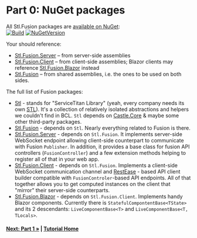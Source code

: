 # Part 0: NuGet packages

All Stl.Fusion packages are
[available on NuGet](https://www.nuget.org/packages?q=Owner%3Aservicetitan+Tags%3Astl_fusion):\
[![Build](https://github.com/servicetitan/Stl.Fusion/workflows/Build/badge.svg)](https://github.com/servicetitan/Stl.Fusion/actions?query=workflow%3A%22Build%22)
[![NuGetVersion](https://img.shields.io/nuget/v/Stl.Fusion)](https://www.nuget.org/packages?q=Owner%3Aservicetitan+Tags%3Astl_fusion)

Your should reference:

* [Stl.Fusion.Server](https://www.nuget.org/packages/Stl.Fusion.Server/) &ndash; from server-side assemblies
* [Stl.Fusion.Client](https://www.nuget.org/packages/Stl.Fusion.Client/) &ndash; from client-side assemblies;
  Blazor clients may reference [Stl.Fusion.Blazor](https://www.nuget.org/packages/Stl.Fusion.Blazor/) instead
* [Stl.Fusion](https://www.nuget.org/packages/Stl.Fusion/) &ndash; from shared assemblies,
  i.e. the ones to be used on both sides.

The full list of Fusion packages:

* [Stl](https://www.nuget.org/packages/Stl/) - stands for "ServiceTitan Library"
  (yeah, every company needs its own [STL](https://en.wikipedia.org/wiki/Standard_Template_Library)).
  It's a collection of relatively isolated abstractions and helpers we couldn't find in BCL.
  `Stl` depends on [Castle.Core](https://www.nuget.org/packages/Castle.Core/) & maybe some other
  third-party packages.
* [Stl.Fusion](https://www.nuget.org/packages/Stl.Fusion/) - depends on `Stl`.
  Nearly everything related to Fusion is there.
* [Stl.Fusion.Server](https://www.nuget.org/packages/Stl.Fusion.Server/) - depends on `Stl.Fusion`.
  It implements server-side WebSocket endpoint allowing client-side counterpart to communicate
  with Fusion `Publisher`. In addition, it provides a base class for fusion API controllers
  (`FusionController`) and a few extension methods helping to register all of that in your web app.
* [Stl.Fusion.Client](https://www.nuget.org/packages/Stl.Fusion.Client/) - depends on `Stl.Fusion`.
  Implements a client-side WebSocket communication channel and
  [RestEase](https://github.com/canton7/RestEase) - based API client builder compatible with
  `FusionControler`-based API endpoints. All of that together allows you to get computed
  instances on the client that "mirror" their server-side counterparts.
* [Stl.Fusion.Blazor](https://www.nuget.org/packages/Stl.Fusion.Blazor/) - depends on `Stl.Fusion.Client`.
  Implements handy Blazor components. Currently there is `StatefulCompontentBase<TState>`
  and its 2 descendants: `LiveComponentBase<T>` and `LiveComponentBase<T, TLocals>`.

#### [Next: Part 1 &raquo;](./Part01.md) | [Tutorial Home](./README.md)
